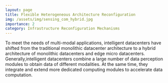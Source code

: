 ```yaml
---
layout: page
title: Flexible Heterogeneous Architecture Reconfiguration
img: /assets/img/sensing_com_hybrid.jpg
importance: 2
category: Infrastructure Reconfiguration Mechanisms
---
```

To meet the needs of multi-modal applications, intelligent datacenters have shifted from the traditional monolithic datacenter architecture to a hybrid architecture of monolithic datacenters and edge micro datacenters. Generally,intelligent datacenters combine a large number of data perception modules to obtain data of different modalities. At the same time, they integrate and extend more dedicated computing modules to accelerate data computation.

<!-- </div>
<div class="row">
    <div class="col-sm mt-2 mt-md-0">
        <img class="img-fluid rounded z-depth-1" src="{{ '/assets/img/EPP_Attack.JPG' | relative_url }}" alt="" title="example image"/>
    </div>
</div>
<div class="caption">
    Demonstration of the three-phase power attack, i.e., EPP Attack model.
</div>

Our IPAD design creates a hybrid energy backup pool for managing complex power anomalies. It exploits the energy stored in both batteries and super-capacitors. The batteries form a virtualized energy backup pool called virtual DEB (vDEB). The supercapacitors form a micro energy backup pool called micro-DEB (μDEB). The vDEB module aims at protecting data centers from a brute visible peak attack in the Level-1 emergency state. The vDEB design intends to defend against a more sophisticated hidden spike often seen in the Level-2 state.

</div>
<div class="row">
    <div class="col-sm mt-2 mt-md-0">
        <img class="img-fluid rounded z-depth-1" src="{{ '/assets/img/IPAD_arch.JPG' | relative_url }}" alt="" title="example image"/>
    </div>
</div>
<div class="caption">
    The IPAD architecture. In the figure it shows the deployment of three critical components, i.e., vDEB, uDEB, and SPS module.
</div>
 -->
